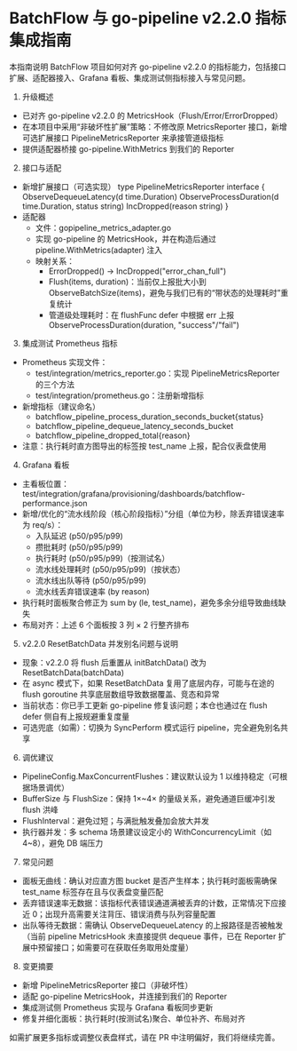 # BatchFlow 与 go-pipeline v2.2.0 指标集成指南

本指南说明 BatchFlow 项目如何对齐 go-pipeline v2.2.0 的指标能力，包括接口扩展、适配器接入、Grafana 看板、集成测试侧指标接入与常见问题。

1. 升级概述
- 已对齐 go-pipeline v2.2.0 的 MetricsHook（Flush/Error/ErrorDropped）
- 在本项目中采用“非破坏性扩展”策略：不修改原 MetricsReporter 接口，新增可选扩展接口 PipelineMetricsReporter 来承接管道级指标
- 提供适配器桥接 go-pipeline.WithMetrics 到我们的 Reporter

2. 接口与适配
- 新增扩展接口（可选实现）
  type PipelineMetricsReporter interface {
      ObserveDequeueLatency(d time.Duration)
      ObserveProcessDuration(d time.Duration, status string)
      IncDropped(reason string)
  }
- 适配器
  - 文件：gopipeline_metrics_adapter.go
  - 实现 go-pipeline 的 MetricsHook，并在构造后通过 pipeline.WithMetrics(adapter) 注入
  - 映射关系：
    - ErrorDropped() → IncDropped("error_chan_full")
    - Flush(items, duration)：当前仅上报批大小到 ObserveBatchSize(items)，避免与我们已有的“带状态的处理耗时”重复统计
    - 管道级处理耗时：在 flushFunc defer 中根据 err 上报 ObserveProcessDuration(duration, "success"/"fail")

3. 集成测试 Prometheus 指标
- Prometheus 实现文件：
  - test/integration/metrics_reporter.go：实现 PipelineMetricsReporter 的三个方法
  - test/integration/prometheus.go：注册新增指标
- 新增指标（建议命名）
  - batchflow_pipeline_process_duration_seconds_bucket{status}
  - batchflow_pipeline_dequeue_latency_seconds_bucket
  - batchflow_pipeline_dropped_total{reason}
- 注意：执行耗时直方图导出的标签按 test_name 上报，配合仪表盘使用

4. Grafana 看板
- 主看板位置：test/integration/grafana/provisioning/dashboards/batchflow-performance.json
- 新增/优化的“流水线阶段（核心阶段指标）”分组（单位为秒，除丢弃错误速率为 req/s）：
  - 入队延迟 (p50/p95/p99)
  - 攒批耗时 (p50/p95/p99)
  - 执行耗时 (p50/p95/p99)（按测试名）
  - 流水线处理耗时 (p50/p95/p99)（按状态）
  - 流水线出队等待 (p50/p95/p99)
  - 流水线丢弃错误速率 (by reason)
- 执行耗时面板聚合修正为 sum by (le, test_name)，避免多余分组导致曲线缺失
- 布局对齐：上述 6 个面板按 3 列 × 2 行整齐排布

5. v2.2.0 ResetBatchData 并发别名问题与说明
- 现象：v2.2.0 将 flush 后重置从 initBatchData() 改为 ResetBatchData(batchData)
- 在 async 模式下，如果 ResetBatchData 复用了底层内存，可能与在途的 flush goroutine 共享底层数组导致数据覆盖、竞态和异常
- 当前状态：你已手工更新 go-pipeline 修复该问题；本仓也通过在 flush defer 侧自有上报规避重复度量
- 可选兜底（如需）：切换为 SyncPerform 模式运行 pipeline，完全避免别名共享

6. 调优建议
- PipelineConfig.MaxConcurrentFlushes：建议默认设为 1 以维持稳定（可根据场景调优）
- BufferSize 与 FlushSize：保持 1×~4× 的量级关系，避免通道巨缓冲引发 flush 洪峰
- FlushInterval：避免过短；与满批触发叠加会放大并发
- 执行器并发：多 schema 场景建议设定小的 WithConcurrencyLimit（如 4~8），避免 DB 端压力

7. 常见问题
- 面板无曲线：确认对应直方图 bucket 是否产生样本；执行耗时面板需确保 test_name 标签存在且与仪表盘变量匹配
- 丢弃错误速率无数据：该指标代表错误通道满被丢弃的计数，正常情况下应接近 0；出现升高需要关注背压、错误消费与队列容量配置
- 出队等待无数据：需确认 ObserveDequeueLatency 的上报路径是否被触发（当前 pipeline MetricsHook 未直接提供 dequeue 事件，已在 Reporter 扩展中预留接口；如需要可在获取任务取用处度量）

8. 变更摘要
- 新增 PipelineMetricsReporter 接口（非破坏性）
- 适配 go-pipeline MetricsHook，并连接到我们的 Reporter
- 集成测试侧 Prometheus 实现与 Grafana 看板同步更新
- 修复并细化面板：执行耗时(按测试名)聚合、单位补齐、布局对齐

如需扩展更多指标或调整仪表盘样式，请在 PR 中注明偏好，我们将继续完善。